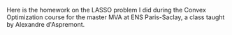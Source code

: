 Here is the homework on the LASSO problem I did during the Convex Optimization course for the master MVA at ENS Paris-Saclay, a class taught by Alexandre d'Aspremont.

